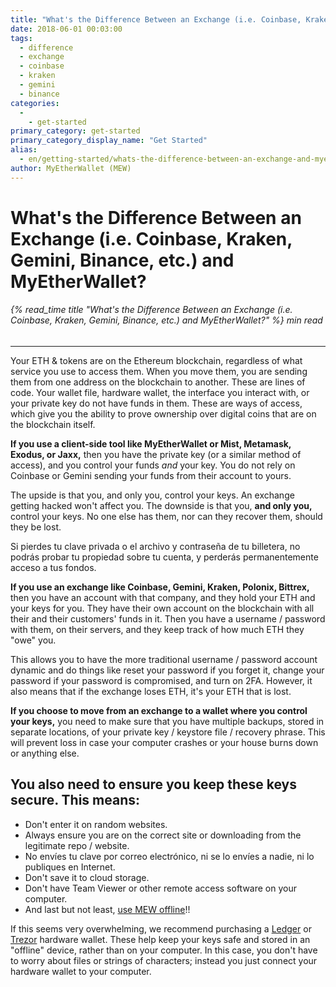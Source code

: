 ```yaml
---
title: "What's the Difference Between an Exchange (i.e. Coinbase, Kraken, Gemini, Binance, etc.) and MyEtherWallet?"
date: 2018-06-01 00:03:00
tags:
  - difference
  - exchange
  - coinbase
  - kraken
  - gemini
  - binance
categories:
  - 
    - get-started
primary_category: get-started
primary_category_display_name: "Get Started"
alias:
  - en/getting-started/whats-the-difference-between-an-exchange-and-myetherwallet.html
author: MyEtherWallet (MEW)
---
```


# **What's the Difference Between an Exchange (i.e. Coinbase, Kraken, Gemini, Binance, etc.) and MyEtherWallet?**

###### {% read_time title "What's the Difference Between an Exchange (i.e. Coinbase, Kraken, Gemini, Binance, etc.) and MyEtherWallet?" %} min read

* * *

Your ETH & tokens are on the Ethereum blockchain, regardless of what service you use to access them. When you move them, you are sending them from one address on the blockchain to another. These are lines of code. Your wallet file, hardware wallet, the interface you interact with, or your private key do not have funds in them. These are ways of access, which give you the ability to prove ownership over digital coins that are on the blockchain itself.

**If you use a client-side tool like MyEtherWallet or Mist, Metamask, Exodus, or Jaxx,** then you have the private key (or a similar method of access), and you control your funds _and_ your key. You do not rely on Coinbase or Gemini sending your funds from their account to yours.

The upside is that you, and only you, control your keys. An exchange getting hacked won't affect you. The downside is that you, **and only you,** control your keys. No one else has them, nor can they recover them, should they be lost.

Si pierdes tu clave privada o el archivo y contraseña de tu billetera, no podrás probar tu propiedad sobre tu cuenta, y perderás permanentemente acceso a tus fondos.

**If you use an exchange like Coinbase, Gemini, Kraken, Polonix, Bittrex,** then you have an account with that company, and they hold your ETH and your keys for you. They have their own account on the blockchain with all their and their customers' funds in it. Then you have a username / password with them, on their servers, and they keep track of how much ETH they "owe" you.

This allows you to have the more traditional username / password account dynamic and do things like reset your password if you forget it, change your password if your password is compromised, and turn on 2FA. However, it also means that if the exchange loses ETH, it's your ETH that is lost.

**If you choose to move from an exchange to a wallet where you control your keys,** you need to make sure that you have multiple backups, stored in separate locations, of your private key / keystore file / recovery phrase. This will prevent loss in case your computer crashes or your house burns down or anything else.

## **You also need to ensure you keep these keys secure. This means:**

-   Don't enter it on random websites.
-   Always ensure you are on the correct site or downloading from the legitimate repo / website.
-   No envíes tu clave por correo electrónico, ni se lo envíes a nadie, ni lo publiques en Internet.
-   Don't save it to cloud storage.
-   Don't have Team Viewer or other remote access software on your computer.
-   And last but not least, [use MEW offline](/@@@@@@/offline/using-mew-offline/)!!

If this seems very overwhelming, we recommend purchasing a [Ledger](https://www.ledger.com/?r=fa4b) or [Trezor](https://shop.trezor.io/?a=myetherwallet.com) hardware wallet. These help keep your keys safe and stored in an "offline" device, rather than on your computer. In this case, you don't have to worry about files or strings of characters; instead you just connect your hardware wallet to your computer.
